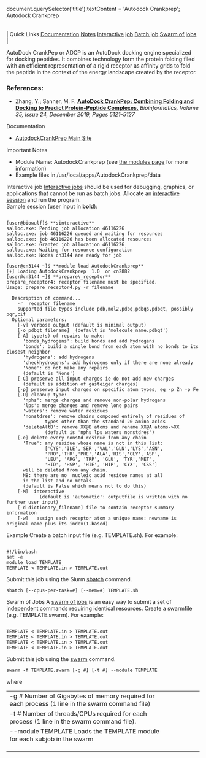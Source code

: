 

document.querySelector('title').textContent = 'Autodock Crankprep';
Autodock Crankprep


|  |
| --- |
| 
Quick Links
[Documentation](#doc)
[Notes](#notes)
[Interactive job](#int) 
[Batch job](#sbatch) 
[Swarm of jobs](#swarm) 
 |



 AutoDock CrankPep or ADCP is an AutoDock docking engine specialized for docking peptides. 
 It combines technology form the protein folding filed with an efficient representation of
 a rigid receptor as affinity grids to fold the peptide in the context of the energy landscape
 created by the receptor.



### References:


* Zhang, Y.; Sanner, M. F.
 [**AutoDock CrankPep: Combining Folding and Docking to Predict Protein-Peptide Complexes.**](https://doi.org/10.1093/bioinformatics/btz459)
*Bioinformatics, Volume 35, Issue 24, December 2019, Pages 5121–5127*


Documentation
* [AutodockCrankPrep Main Site](https://ccsb.scripps.edu/adcp/)


Important Notes
* Module Name: AutodockCrankprep (see [the modules page](/apps/modules.html) for more information)
* Example files in /usr/local/apps/AutodockCrankprep/data



Interactive job
[Interactive jobs](/docs/userguide.html#int) should be used for debugging, graphics, or applications that cannot be run as batch jobs.
Allocate an [interactive session](/docs/userguide.html#int) and run the program.   
Sample session (user input in **bold**):



```

[user@biowulf]$ **sinteractive**
salloc.exe: Pending job allocation 46116226
salloc.exe: job 46116226 queued and waiting for resources
salloc.exe: job 46116226 has been allocated resources
salloc.exe: Granted job allocation 46116226
salloc.exe: Waiting for resource configuration
salloc.exe: Nodes cn3144 are ready for job

[user@cn3144 ~]$ **module load AutodockCrankprep**
[+] Loading AutodockCrankprep  1.0  on cn2882
[user@cn3144 ~]$ **prepare\_receptor**
prepare_receptor4: receptor filename must be specified.
Usage: prepare_receptor4.py -r filename

  Description of command...
    -r  receptor_filename 
    supported file types include pdb,mol2,pdbq,pdbqs,pdbqt, possibly pqr,cif
  Optional parameters:
    [-v] verbose output (default is minimal output)
    [-o pdbqt_filename]  (default is 'molecule_name.pdbqt')
    [-A] type(s) of repairs to make: 
      'bonds_hydrogens': build bonds and add hydrogens 
      'bonds': build a single bond from each atom with no bonds to its closest neighbor
      'hydrogens': add hydrogens
      'checkhydrogens': add hydrogens only if there are none already
      'None': do not make any repairs 
      (default is 'None')
    [-C] preserve all input charges ie do not add new charges 
      (default is addition of gasteiger charges)
    [-p] preserve input charges on specific atom types, eg -p Zn -p Fe
    [-U] cleanup type:
      'nphs': merge charges and remove non-polar hydrogens
      'lps': merge charges and remove lone pairs
      'waters': remove water residues
      'nonstdres': remove chains composed entirely of residues of
              types other than the standard 20 amino acids
      'deleteAltB': remove XX@B atoms and rename XX@A atoms->XX
              (default is 'nphs_lps_waters_nonstdres') 
    [-e] delete every nonstd residue from any chain
      'True': any residue whose name is not in this list:
              ['CYS','ILE','SER','VAL','GLN','LYS','ASN', 
              'PRO','THR','PHE','ALA','HIS','GLY','ASP', 
              'LEU', 'ARG', 'TRP', 'GLU', 'TYR','MET', 
              'HID', 'HSP', 'HIE', 'HIP', 'CYX', 'CSS']
      will be deleted from any chain. 
      NB: there are no  nucleic acid residue names at all 
      in the list and no metals. 
      (default is False which means not to do this)
    [-M]  interactive 
            (default is 'automatic': outputfile is written with no further user input)
    [-d dictionary_filename] file to contain receptor summary information
    [-w]   assign each receptor atom a unique name: newname is original name plus its index(1-based)

```


Example
Create a batch input file (e.g. TEMPLATE.sh). For example:



```

#!/bin/bash
set -e
module load TEMPLATE
TEMPLATE < TEMPLATE.in > TEMPLATE.out

```

Submit this job using the Slurm [sbatch](/docs/userguide.html) command.



```
sbatch [--cpus-per-task=#] [--mem=#] TEMPLATE.sh
```

Swarm of Jobs 
A [swarm of jobs](/apps/swarm.html) is an easy way to submit a set of independent commands requiring identical resources.
Create a swarmfile (e.g. TEMPLATE.swarm). For example:



```

TEMPLATE < TEMPLATE.in > TEMPLATE.out
TEMPLATE < TEMPLATE.in > TEMPLATE.out
TEMPLATE < TEMPLATE.in > TEMPLATE.out
TEMPLATE < TEMPLATE.in > TEMPLATE.out

```

Submit this job using the [swarm](/apps/swarm.html) command.



```
swarm -f TEMPLATE.swarm [-g #] [-t #] --module TEMPLATE
```

where


|  |  |  |  |  |  |
| --- | --- | --- | --- | --- | --- |
| -g *#*  Number of Gigabytes of memory required for each process (1 line in the swarm command file)
 | -t *#* Number of threads/CPUs required for each process (1 line in the swarm command file).
 | --module TEMPLATE Loads the TEMPLATE module for each subjob in the swarm 
 | |
 | |
 | |








